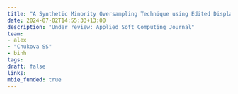 ```yaml
---
title: "A Synthetic Minority Oversampling Technique using Edited Displacement-based k-Nearest Neighbors."
date: 2024-07-02T14:55:33+13:00
description: "Under review: Applied Soft Computing Journal"
team:
- alex
- "Chukova SS"
- binh
tags:
draft: false
links:
mbie_funded: true
---
```


